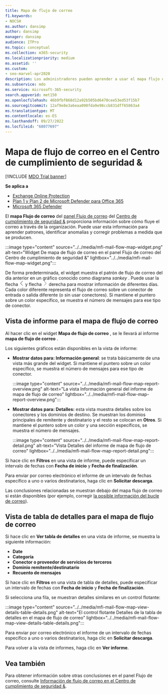 ```yaml
---
title: Mapa de flujo de correo
f1.keywords:
- NOCSH
ms.author: dansimp
author: dansimp
manager: dansimp
audience: ITPro
ms.topic: conceptual
ms.collection: m365-security
ms.localizationpriority: medium
ms.assetid: ''
ms.custom:
- seo-marvel-apr2020
description: Los administradores pueden aprender a usar el mapa flujo de correo en el panel Flujo de correo del Centro de cumplimiento de seguridad & para visualizar y realizar un seguimiento de cómo fluye el correo hacia y desde su organización a través de conectores y sin usar conectores.
ms.subservice: mdo
ms.service: microsoft-365-security
search.appverid: met150
ms.openlocfilehash: 46b9fbf868d12a92b505bd6470cee53ed53f15b7
ms.sourcegitcommit: 12af9e8e3a6eaa090fda9e98ccb831dff65863a4
ms.translationtype: MT
ms.contentlocale: es-ES
ms.lasthandoff: 09/27/2022
ms.locfileid: "68077697"
---
```

# <a name="mail-flow-map-in-the-security--compliance-center"></a>Mapa de flujo de correo en el Centro de cumplimiento de seguridad &

[!INCLUDE [MDO Trial banner](../includes/mdo-trial-banner.md)]

**Se aplica a**
- [Exchange Online Protection](exchange-online-protection-overview.md)
- [Plan 1 y Plan 2 de Microsoft Defender para Office 365](defender-for-office-365.md)
- [Microsoft 365 Defender](../defender/microsoft-365-defender.md)

El **mapa Flujo de correo** del [panel Flujo de correo](mail-flow-insights-v2.md) del [Centro de cumplimiento de seguridad &](https://protection.office.com) proporciona información sobre cómo fluye el correo a través de la organización. Puede usar esta información para aprender patrones, identificar anomalías y corregir problemas a medida que se producen.

:::image type="content" source="../../media/mfi-mail-flow-map-widget.png" alt-text="Widget De mapa de flujo de correo en el panel Flujo de correo del Centro de cumplimiento de seguridad &" lightbox="../../media/mfi-mail-flow-map-widget.png":::

De forma predeterminada, el widget muestra el patrón de flujo de correo del día anterior en un gráfico conocido como diagrama *sankey* . Puede usar la flecha ![izquierda flecha izquierda.](../../media/scc-left-arrow.png) y flecha ![derecha flecha](../../media/scc-right-arrow.png) derecha para mostrar información de diferentes días. Cada color diferente representa el flujo de correo sobre un conector de entrada o salida diferente (o sin usar conectores). Si mantiene el puntero sobre un color específico, se muestra el número de mensajes para ese tipo de conector.

## <a name="report-view-for-the-mail-flow-map"></a>Vista de informe para el mapa de flujo de correo

Al hacer clic en el widget **Mapa de flujo de correo** , se le llevará al informe **mapa de flujo de correo** .

Los siguientes gráficos están disponibles en la vista de informe:

- **Mostrar datos para: Información general**: se trata básicamente de una vista más grande del widget. Si mantiene el puntero sobre un color específico, se muestra el número de mensajes para ese tipo de conector.

    :::image type="content" source="../../media/mfi-mail-flow-map-report-overview.png" alt-text="La vista Información general del informe de mapa de flujo de correo" lightbox="../../media/mfi-mail-flow-map-report-overview.png":::

- **Mostrar datos para: Detalles:** esta vista muestra detalles sobre los conectores y los dominios de destino. Se muestran los dominios principales de remitente y destinatario y el resto se colocan en **Otros**. Si mantiene el puntero sobre un color y una sección específicos, se muestra el número de mensajes.

    :::image type="content" source="../../media/mfi-mail-flow-map-report-detail.png" alt-text="Vista Detalles del informe de mapa de flujo de correo" lightbox="../../media/mfi-mail-flow-map-report-detail.png":::

Si hace clic en **Filtros** en una vista de informe, puede especificar un intervalo de fechas con **Fecha de inicio** y **Fecha de finalización**.

Para enviar por correo electrónico el informe de un intervalo de fechas específico a uno o varios destinatarios, haga clic en **Solicitar descarga**.

Las conclusiones relacionadas se muestran debajo del mapa flujo de correo si están disponibles (por ejemplo, corregir [la posible información del bucle de correo](mfi-mail-loop-insight.md)).

## <a name="details-table-view-for-the-mail-flow-map"></a>Vista de tabla de detalles para el mapa de flujo de correo

Si hace clic en **Ver tabla de detalles** en una vista de informe, se muestra la siguiente información:

- **Date**
- **Categoría**
- **Conector o proveedor de servicios de terceros**
- **Dominio remitente/destinatario**
- **Recuento de mensajes**

Si hace clic en **Filtros** en una vista de tabla de detalles, puede especificar un intervalo de fechas con **Fecha de inicio** y **Fecha de finalización**.

Si selecciona una fila, se muestran detalles similares en un control flotante:

:::image type="content" source="../../media/mfi-mail-flow-map-view-details-table-details.png" alt-text="El control flotante Detalles de la tabla de detalles en el mapa de flujo de correo" lightbox="../../media/mfi-mail-flow-map-view-details-table-details.png":::

Para enviar por correo electrónico el informe de un intervalo de fechas específico a uno o varios destinatarios, haga clic en **Solicitar descarga**.

Para volver a la vista de informes, haga clic en **Ver informe**.

## <a name="see-also"></a>Vea también

Para obtener información sobre otras conclusiones en el panel Flujo de correo, consulte [Información de flujo de correo en el Centro de cumplimiento de seguridad &](mail-flow-insights-v2.md).
